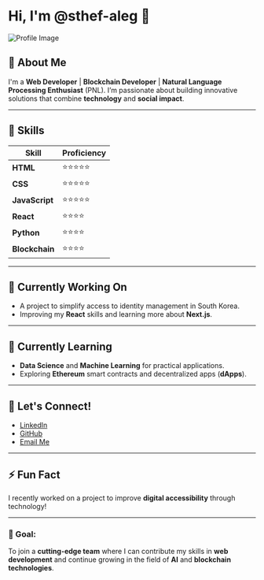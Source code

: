 # Hi, I'm @sthef-aleg 👋

![Profile Image](https://github.com/sthef-aleg/profile-image.png) <!-- Reemplaza este enlace con el de tu imagen -->

## 🚀 About Me
I'm a **Web Developer** | **Blockchain Developer** | **Natural Language Processing Enthusiast** (PNL). I’m passionate about building innovative solutions that combine **technology** and **social impact**.

---

## 🔧 Skills
| Skill        | Proficiency |
| ------------ | ----------- |
| **HTML**     | ⭐⭐⭐⭐⭐       |
| **CSS**      | ⭐⭐⭐⭐⭐       |
| **JavaScript**| ⭐⭐⭐⭐⭐      |
| **React**    | ⭐⭐⭐⭐        |
| **Python**   | ⭐⭐⭐⭐        |
| **Blockchain**| ⭐⭐⭐⭐       |

---

## 💼 Currently Working On
- A project to simplify access to identity management in South Korea.
- Improving my **React** skills and learning more about **Next.js**.

---

## 🌱 Currently Learning
- **Data Science** and **Machine Learning** for practical applications.
- Exploring **Ethereum** smart contracts and decentralized apps (**dApps**).

---

## 💬 Let's Connect!
- [LinkedIn](https://www.linkedin.com/in/sthef-aleg)
- [GitHub](https://github.com/sthef-aleg)
- [Email Me](mailto:sthef-aleg@gmail.com)

---

## ⚡ Fun Fact
I recently worked on a project to improve **digital accessibility** through technology!

---

### 🎯 Goal:
To join a **cutting-edge team** where I can contribute my skills in **web development** and continue growing in the field of **AI** and **blockchain technologies**.

<!---
sthef-aleg/sthef-aleg is a ✨ special ✨ repository because its `README.md` (this file) appears on your GitHub profile.
You can click the Preview link to take a look at your changes.
--->
